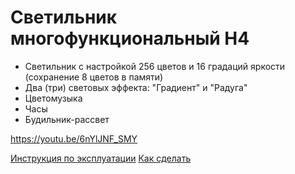 # Светильник многофункциональный Н4
- Светильник с настройкой 256 цветов и 16 градаций яркости (сохранение 8 цветов в памяти)
- Два (три) световых эффекта: "Градиент" и "Радуга"
- Цветомузыка 
- Часы
- Будильник-рассвет

https://youtu.be/6nYlJNF_SMY

[Инструкция по эксплуатации](https://github.com/far-galaxy/N4/wiki/%D0%98%D0%BD%D1%81%D1%82%D1%80%D1%83%D0%BA%D1%86%D0%B8%D1%8F-%D0%BF%D0%BE-%D1%8D%D0%BA%D1%81%D0%BF%D0%BB%D1%83%D0%B0%D1%82%D0%B0%D1%86%D0%B8%D0%B8)
[Как сделать](https://github.com/far-galaxy/N4/wiki/%D0%9A%D0%B0%D0%BA-%D1%81%D0%B4%D0%B5%D0%BB%D0%B0%D1%82%D1%8C)
